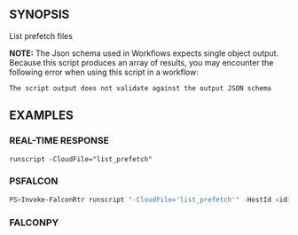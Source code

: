## SYNOPSIS
List prefetch files

**NOTE:** The Json schema used in Workflows expects single object output. Because this script produces an array of
results, you may encounter the following error when using this script in a workflow:

```The script output does not validate against the output JSON schema```

## EXAMPLES

### REAL-TIME RESPONSE
```
runscript -CloudFile="list_prefetch"
```
### PSFALCON
```powershell
PS>Invoke-FalconRtr runscript "-CloudFile='list_prefetch'" -HostId <id>, <id>
```
### FALCONPY